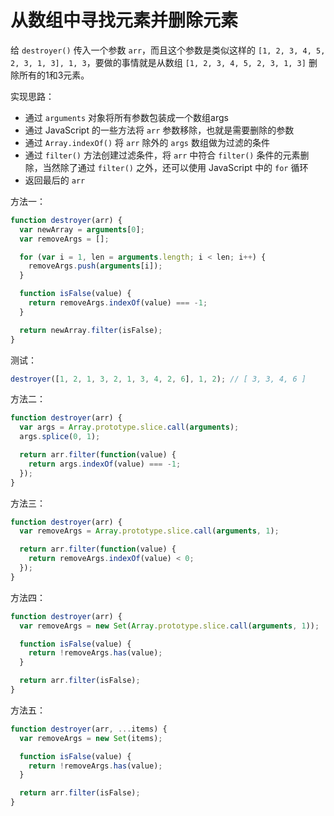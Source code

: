 从数组中寻找元素并删除元素
===

给 `destroyer()` 传入一个参数 `arr`，而且这个参数是类似这样的 `[1, 2, 3, 4, 5, 2, 3, 1, 3], 1, 3`，要做的事情就是从数组 `[1, 2, 3, 4, 5, 2, 3, 1, 3]` 删除所有的1和3元素。

实现思路：

* 通过 `arguments` 对象将所有参数包装成一个数组args
* 通过 JavaScript 的一些方法将 `arr` 参数移除，也就是需要删除的参数
* 通过 `Array.indexOf()` 将 `arr` 除外的 `args` 数组做为过滤的条件
* 通过 `filter()` 方法创建过滤条件，将 `arr` 中符合 `filter()` 条件的元素删除，当然除了通过 `filter()` 之外，还可以使用 JavaScript 中的 `for` 循环
* 返回最后的 `arr`

方法一：
```js
function destroyer(arr) {
  var newArray = arguments[0];
  var removeArgs = [];

  for (var i = 1, len = arguments.length; i < len; i++) {
    removeArgs.push(arguments[i]);
  }

  function isFalse(value) {
    return removeArgs.indexOf(value) === -1;
  }

  return newArray.filter(isFalse);
}
```

测试：
```js
destroyer([1, 2, 1, 3, 2, 1, 3, 4, 2, 6], 1, 2); // [ 3, 3, 4, 6 ]
```

方法二：
```js
function destroyer(arr) {
  var args = Array.prototype.slice.call(arguments);
  args.splice(0, 1);

  return arr.filter(function(value) {
    return args.indexOf(value) === -1;
  });
}
```

方法三：
```js
function destroyer(arr) {
  var removeArgs = Array.prototype.slice.call(arguments, 1);

  return arr.filter(function(value) {
    return removeArgs.indexOf(value) < 0;
  });
}
```

方法四：
```js
function destroyer(arr) {
  var removeArgs = new Set(Array.prototype.slice.call(arguments, 1));

  function isFalse(value) {
    return !removeArgs.has(value);
  }

  return arr.filter(isFalse);
}
```

方法五：
```js
function destroyer(arr, ...items) {
  var removeArgs = new Set(items);

  function isFalse(value) {
    return !removeArgs.has(value);
  }

  return arr.filter(isFalse);
}
```
